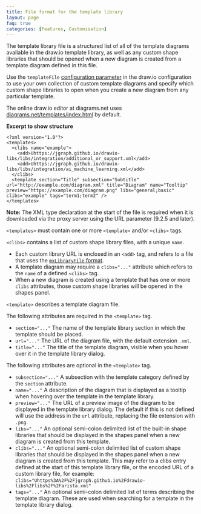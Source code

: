 ```yaml
---
title: File format for the template library
layout: page
faq: true
categories: [Features, Customisation]
---
```


The template library file is a structured list of all of the template diagrams available in the draw.io template library, as well as any custom shape libraries that should be opened when a new diagram is created from a template diagram defined in this file. 

Use the ``templateFile`` [configuration parameter](/doc/faq/configure-diagram-editor.html) in the draw.io configuration to use your own collection of custom template diagrams and specify which custom shape libraries to open when you create a new diagram from any particular template. 

The online draw.io editor at diagrams.net uses [diagrams.net/templates/index.html](https://app.diagrams.net/templates/index.xml) by default. 

**Excerpt to show structure**
```
<?xml version="1.0"?>
<templates>
  <clibs name="example">
    <add>Uhttps://jgraph.github.io/drawio-libs/libs/integration/additional_or_support.xml</add>
    <add>Uhttps://jgraph.github.io/drawio-libs/libs/integration/ai_machine_learning.xml</add>
  </clibs>
  <template section="Title" subsection="Subtitle" url="http://example.com/diagram.xml" title="Diagram" name="Tooltip" preview="https://example.com/diagram.png" libs="general;basic" clibs="example" tags="term1;term2" />
</templates>
```

**Note:** The XML type declaration at the start of the file is required when it is downloaded via the proxy server using the URL parameter (9.2.5 and later). 

``<templates>`` must contain one or more ``<template>`` and/or ``<clibs>`` tags. 

``<clibs>`` contains a list of custom shape library files, with a unique ``name``. 
* Each custom library URL is enclosed in an ``<add>`` tag, and refers to a file that uses the [``mxLibraryFile`` format](/doc/faq/format-custom-shape-library.html).
* A template diagram may require a ``clibs="..."`` attribute which refers to the ``name`` of a defined ``<clibs>`` tag. 
* When a new diagram is created using a template that has one or more ``clibs`` attributes, those custom shape libraries will be opened in the shapes panel.

``<template>`` describes a template diagram file. 

The following attributes are required in the ``<template>`` tag.
* ``section="..."`` The name of the template library section in which the template should be placed. 
* ``url="..."`` The URL of the diagram file, with the default extension ``.xml``.
* ``title="..."`` The title of the template diagram, visible when you hover over it in the template library dialog.

The following attributes are optional in the ``<template>`` tag.
* ``subsection="..."`` A subsection with the template category defined by the ``section`` attribute. 
* ``name="..."`` A description of the diagram that is displayed as a tooltip when hovering over the template in the template library. 
* ``preview="..."`` The URL of a preview image of the diagram to be displayed in the template library dialog. The default if this is not defined will use the address in the ``url`` attribute, replacing the file extension with ``.png``.
* ``libs="..."`` An optional semi-colon delimited list of the built-in shape libraries that should be displayed in the shapes panel when a new diagram is created from this template.
* ``clibs="..."`` An optional semi-colon delimited list of custom shape libraries that should be displayed in the shapes panel when a new diagram is created from this template. This may refer to a clibs entry defined at the start of this template library file, or the encoded URL of a custom library file, for example: 
<br />``clibs="Uhttps%3A%2F%2Fjgraph.github.io%2Fdrawio-libs%2Flibs%2F%2Farista.xml"``
* ``tags="..."`` An optional semi-colon delimited list of terms describing the template diagram. These are used when searching for a template in the template library dialog.
